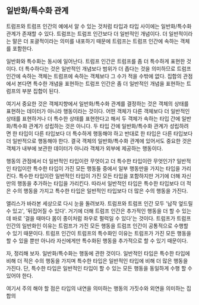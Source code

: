 ## 일반화/특수화 관계
트럼프와 트럼프 인간의 예에서 알 수 있는 것처럼 타입과 타입 사이에는 일반화/특수화 관계가 존재할 수 있다. 트럼프는 트럼프 인간보다 더 일반적인 개념이다. 더 일반적이라는 말은 더 포괄적이라는 의미를 내포하기 때문에 트럼프는 트럼프 인간에 속하는 객체를 포함한다. 

일반화와 특수화는 동시에 일어난다. 트럼프 인간은 트럼프를 좀 더 특수하게 표현한 것이다. 더 특수하다는 것은 일반적인 개념보다 범위가 더 좁다는 것을 의미하므로 트럼프 인간에 속하는 객체는 트럼프에 속하는 객체보다 그 수가 적을 수밖에 없다. 집합의 관점에서 본다면 특수한 개념을 표현하는 트럼프 인간은 좀 더 일반적인 개념을 표현하는 트럼프의 부분 집합이 된다.

여기서 중요한 것은 객체지향에서 일반화/특수화 관계를 결정하는 것은 객체의 상태를 표현하는 데이터가 아니라 행동이라는 것이다. 어떤 객체가 다른 객체보다 더 일반적인 상태를 표현하거나 더 특수한 상태를 표현한다고 해서 두 객체가 속하는 타입 간에 일반화/특수화 관계가 성립하는 것은 아니다. 두 타입 간에 일반화/특수화 관계가 성립하려면 한 타입이 다른 타입보다 더 특수하게 행동해야 하고 반대로 한 타입은 다른 타입보다 더 일반적으로 행동해야 한다. 결국 객체의 일반화/특수화 관계에 있어서도 중요한 것은 객체가 내부에 보관한 데이터가 아니라 객체가 외부에 제공하는 행동이다.

행동의 관점에서 더 일반적인 타입이란 무엇이고 더 특수한 타입이란 무엇인가? 일반적인 타입이란 특수한 타입이 가진 모든 행동들 중에서 일부 행동만을 가지는 타입을 가리킨다. 특수한 타입이란 일반적인 타입이 가진 모든 타입을 포함하지만 거기에 더해 자신만의 행동을 추가하는 타입을 가리킨다. 따라서 일반적인 타입은 특수한 타입보다 더 적은 수의 행동을 가지고 특수한 타입은 일반적인 타입보다 더 많은 수의 행동을 가진다.

앨리스가 바라본 세상으로 다시 눈을 돌려보자. 트럼프와 트럼프 인간 모두 '납작 엎드릴 수 있고', '뒤집어질 수 있다'. 거기에 더해 트럼프 인간은 추가적인 행동을 더 할 수 있는데 바로 '걸을 때마다 몸이 종이처럼 좌우로 펄럭일 수 있다'는 것이다. 트럼프가 트럼프 인간의 일반화인 이유는 트럼프가 가진 모든 행동을 트럼프 인간이 공통적으로 수행할 수 있기 때문이다. 트럼프 인간이 트럼프의 특수화인 이유는 트럼프가 가진 모든 행동을 할 수 있을 뿐만 아니라 자신에게만 특수화된 행동을 추가적으로 할 수 있기 때문이다.

자, 정리해 보자. 일반화/특수화는 행동에 관한 것이다. 일반적인 타입은 특수한 타입에 비해 더 적은 수의 행동을 가지며 특수한 타입은 일반적인 타입에 비해 더 많은 행동을 가진다. 단, 특수한 타입은 일반적인 타입이 할 수 있는 모든 행동을 동일하게 수행 할 수 있어야 한다.

여기서 주의 해야 할 점은 타입의 내연을 의미하는 행동의 가짓수와 외연을 의미하는 집합의 